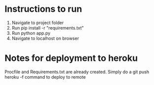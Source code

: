 # Instructions to run 

1. Navigate to project folder
2. Run pip install -r "requirements.txt"
3. Run python app.py
4. Navigate to localhost on browser 

# Notes for deployment to heroku

Procfile and Requirements.txt are already created.
Simply do a git push heroku -f command to deploy to remote
